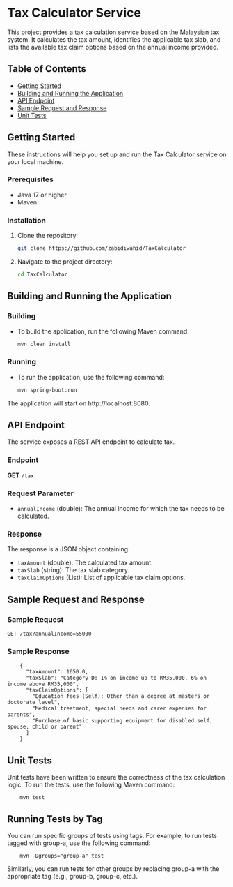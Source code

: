 # Tax Calculator Service

This project provides a tax calculation service based on the Malaysian tax system. It calculates the tax amount, identifies the applicable tax slab, and lists the available tax claim options based on the annual income provided.

## Table of Contents

- [Getting Started](#getting-started)
- [Building and Running the Application](#building-and-running-the-application)
- [API Endpoint](#api-endpoint)
- [Sample Request and Response](#sample-request-and-response)
- [Unit Tests](#unit-tests)

## Getting Started

These instructions will help you set up and run the Tax Calculator service on your local machine.

### Prerequisites

- Java 17 or higher
- Maven

### Installation

1. Clone the repository:
   ```sh
   git clone https://github.com/zabidiwahid/TaxCalculator
   
2. Navigate to the project directory:
   ```sh
   cd TaxCalculator
   
## Building and Running the Application

### Building

- To build the application, run the following Maven command:
   ```sh
   mvn clean install
   
### Running
- To run the application, use the following command:
   ```sh
   mvn spring-boot:run

The application will start on http://localhost:8080.

## API Endpoint

The service exposes a REST API endpoint to calculate tax.

### Endpoint

**GET** `/tax`

### Request Parameter

- `annualIncome` (double): The annual income for which the tax needs to be calculated.

### Response

The response is a JSON object containing:

- `taxAmount` (double): The calculated tax amount.
- `taxSlab` (string): The tax slab category.
- `taxClaimOptions` (List<String>): List of applicable tax claim options.

## Sample Request and Response

### Sample Request

    GET /tax?annualIncome=55000

### Sample Response

    
        {
          "taxAmount": 1650.0,
          "taxSlab": "Category D: 1% on income up to RM35,000, 6% on income above RM35,000",
          "taxClaimOptions": [
            "Education fees (Self): Other than a degree at masters or doctorate level",
            "Medical treatment, special needs and carer expenses for parents",
            "Purchase of basic supporting equipment for disabled self, spouse, child or parent"
          ]
        }

## Unit Tests

Unit tests have been written to ensure the correctness of the tax calculation logic. To run the tests, use the following Maven command:

        mvn test
        
## Running Tests by Tag

You can run specific groups of tests using tags. For example, to run tests tagged with group-a, use the following command:
    
        mvn -Dgroups="group-a" test
        
Similarly, you can run tests for other groups by replacing group-a with the appropriate tag (e.g., group-b, group-c, etc.).
